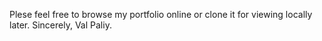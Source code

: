 Plese feel free to browse my portfolio online or clone it for viewing locally later. Sincerely, Val Paliy.
